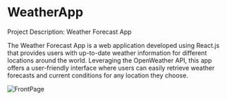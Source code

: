 # WeatherApp

Project Description: Weather Forecast App

The Weather Forecast App is a web application developed using React.js that provides users with up-to-date weather information for different locations around the world. Leveraging the OpenWeather API, this app offers a user-friendly interface where users can easily retrieve weather forecasts and current conditions for any location they choose.

![FrontPage](https://github.com/Gajukanade/WeatherApp/assets/73280285/1ac3bc46-8352-4a92-9aa1-f4dd95e56e07)
